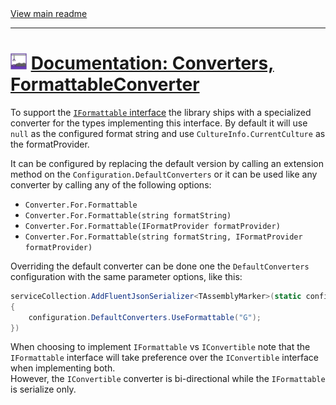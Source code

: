 [//]: # (Header)

<a href="https://github.com/Marvin-Brouwer/FluentSerializer#readme">
	View main readme
</a><hr/>
<h1>
	<img alt="icon" width="26" height="26"
		src="/docs/logo/Logo.default.optimized.svg" />
	<a href="/docs/help/basic-concepts/Converters-FormattableConverter.md#readme">
		Documentation: Converters, FormattableConverter
	</a>
</h1>

[//]: # (Body)
[formattable-interface-doc]: https://learn.microsoft.com/en-us/dotnet/api/system.iformattable?view=net-7.0

To support the [`IFormattable` interface][formattable-interface-doc] the library ships with a specialized converter for the types implementing this interface. By default it will use `null` as the configured format string and use `CultureInfo.CurrentCulture` as the formatProvider.

It can be configured by replacing the default version by calling an extension method on the `Configuration.DefaultConverters` or it can be used like any converter by calling any of the following options:

- `Converter.For.Formattable`
- `Converter.For.Formattable(string formatString)`
- `Converter.For.Formattable(IFormatProvider formatProvider)`
- `Converter.For.Formattable(string formatString, IFormatProvider formatProvider)`

Overriding the default converter can be done one the `DefaultConverters` configuration with the same parameter options, like this:

```csharp
serviceCollection.AddFluentJsonSerializer<TAssemblyMarker>(static configuration =>
{
	configuration.DefaultConverters.UseFormattable("G");
})
```

When choosing to implement `IFormattable` vs `IConvertible` note that the `IFormattable` interface will take preference over the `IConvertible` interface when implementing both.  
However, the `IConvertible` converter is bi-directional while the `IFormattable` is serialize only.

